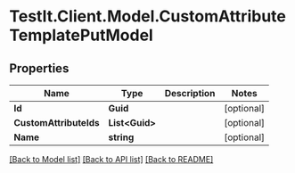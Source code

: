 # TestIt.Client.Model.CustomAttributeTemplatePutModel

## Properties

Name | Type | Description | Notes
------------ | ------------- | ------------- | -------------
**Id** | **Guid** |  | [optional] 
**CustomAttributeIds** | **List&lt;Guid&gt;** |  | [optional] 
**Name** | **string** |  | [optional] 

[[Back to Model list]](../README.md#documentation-for-models) [[Back to API list]](../README.md#documentation-for-api-endpoints) [[Back to README]](../README.md)

